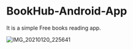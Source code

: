 # BookHub-Android-App

It is a simple Free books reading app.

![IMG_20210120_225641](https://user-images.githubusercontent.com/56448711/105226771-72850e80-5b86-11eb-8579-6f4f6343de33.jpg)

